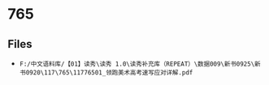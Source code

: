 # 765

## Files

- `F:/中文语料库/【01】读秀\读秀 1.0\读秀补充库（REPEAT）\数据009\新书0925\新书0920\117\765\11776501_领跑美术高考速写应对详解.pdf`
